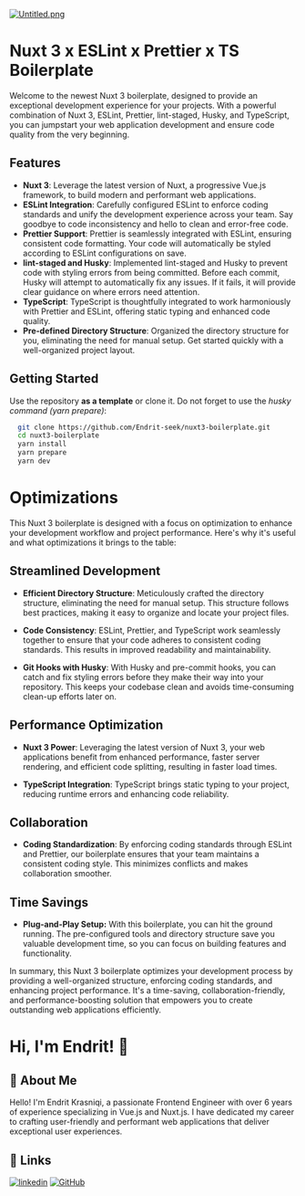 [![Untitled.png](https://i.postimg.cc/NjDMqfjL/Untitled.png)](https://postimg.cc/fV3ZYsXh)
# Nuxt 3 x ESLint x Prettier x TS Boilerplate

Welcome to the newest Nuxt 3 boilerplate, designed to provide an exceptional development experience for your projects. With a powerful combination of Nuxt 3, ESLint, Prettier, lint-staged, Husky, and TypeScript, you can jumpstart your web application development and ensure code quality from the very beginning.

## Features

- **Nuxt 3**: Leverage the latest version of Nuxt, a progressive Vue.js framework, to build modern and performant web applications.
- **ESLint Integration**: Carefully configured ESLint to enforce coding standards and unify the development experience across your team. Say goodbye to code inconsistency and hello to clean and error-free code.
- **Prettier Support**: Prettier is seamlessly integrated with ESLint, ensuring consistent code formatting. Your code will automatically be styled according to ESLint configurations on save.
- **lint-staged and Husky**: Implemented lint-staged and Husky to prevent code with styling errors from being committed. Before each commit, Husky will attempt to automatically fix any issues. If it fails, it will provide clear guidance on where errors need attention.
- **TypeScript**: TypeScript is thoughtfully integrated to work harmoniously with Prettier and ESLint, offering static typing and enhanced code quality.
- **Pre-defined Directory Structure**: Organized the directory structure for you, eliminating the need for manual setup. Get started quickly with a well-organized project layout.


## Getting Started

Use the repository **as a template** or clone it. Do not forget to use the *husky command (yarn prepare)*:

```bash
  git clone https://github.com/Endrit-seek/nuxt3-boilerplate.git
  cd nuxt3-boilerplate
  yarn install
  yarn prepare
  yarn dev
```

    
# Optimizations

This Nuxt 3 boilerplate is designed with a focus on optimization to enhance your development workflow and project performance. Here's why it's useful and what optimizations it brings to the table:

## Streamlined Development
- **Efficient Directory Structure**: Meticulously crafted the directory structure, eliminating the need for manual setup. This structure follows best practices, making it easy to organize and locate your project files.

- **Code Consistency**: ESLint, Prettier, and TypeScript work seamlessly together to ensure that your code adheres to consistent coding standards. This results in improved readability and maintainability.

- **Git Hooks with Husky**: With Husky and pre-commit hooks, you can catch and fix styling errors before they make their way into your repository. This keeps your codebase clean and avoids time-consuming clean-up efforts later on.

## Performance Optimization
- **Nuxt 3 Power**: Leveraging the latest version of Nuxt 3, your web applications benefit from enhanced performance, faster server rendering, and efficient code splitting, resulting in faster load times.

- **TypeScript Integration**: TypeScript brings static typing to your project, reducing runtime errors and enhancing code reliability.

## Collaboration
- **Coding Standardization**: By enforcing coding standards through ESLint and Prettier, our boilerplate ensures that your team maintains a consistent coding style. This minimizes conflicts and makes collaboration smoother.
## Time Savings
- **Plug-and-Play Setup:** With this boilerplate, you can hit the ground running. The pre-configured tools and directory structure save you valuable development time, so you can focus on building features and functionality.

In summary, this Nuxt 3 boilerplate optimizes your development process by providing a well-organized structure, enforcing coding standards, and enhancing project performance. It's a time-saving, collaboration-friendly, and performance-boosting solution that empowers you to create outstanding web applications efficiently.
# Hi, I'm Endrit! 👋

## 🚀 About Me
Hello! I'm Endrit Krasniqi, a passionate Frontend Engineer with over 6 years of experience specializing in Vue.js and Nuxt.js. I have dedicated my career to crafting user-friendly and performant web applications that deliver exceptional user experiences.


## 🔗 Links
[![linkedin](https://img.shields.io/badge/linkedin-0A66C2?style=for-the-badge&logo=linkedin&logoColor=white)](https://www.linkedin.com/in/endritkrasniqi-seek/)
[![GitHub](https://img.shields.io/static/v1?style=for-the-badge&message=GitHub&color=181717&logo=GitHub&logoColor=FFFFFF&label=)](https://github.com/Endrit-seek)

